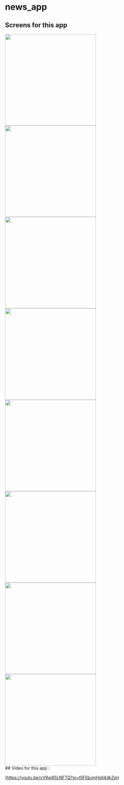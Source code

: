 # news_app


## Screens for this app
<div>
<img src="https://github.com/user-attachments/assets/85145a9f-35da-42f5-8239-190c4ae54ec5" width="300">
<img src="https://github.com/user-attachments/assets/e557cbc6-e36f-45a9-83dd-d3e9b2a19ccb" width="300">
<img src="https://github.com/user-attachments/assets/51f770cb-4858-467f-b73a-0e6179d3de41" width="300">
<img src="https://github.com/user-attachments/assets/f1206cf0-499d-493a-aaa9-6534bc1d8278" width="300">
<img src="https://github.com/user-attachments/assets/d5386959-cc4f-42a7-aca6-5f95d8ee1fa5" width="300">
<img src="https://github.com/user-attachments/assets/9027238d-66ca-4dbb-b8c3-795079a5a1ac" width="300">
<img src="https://github.com/user-attachments/assets/5b97ae2b-1136-4405-a783-0def52f7ca46" width="300">
<img src="https://github.com/user-attachments/assets/8fce78a7-b32e-407a-8e73-0c61d9284f4a" width="300">


<div>
## Video for this app :

(https://youtu.be/vV9w85LNFTQ?si=t5FlQumHqIi4dkZm)
